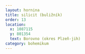 ```yaml
---
layout: hornina
title: silicit (buližník)
order: 13
location:
  x: 1087115
  y: 801354
  text: Borovno (okres Plzeň-jih)
category: bohemikum
---
```


